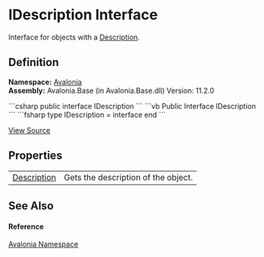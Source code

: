 # IDescription Interface


Interface for objects with a <a href="P_Avalonia_IDescription_Description">Description</a>.



## Definition
**Namespace:** <a href="N_Avalonia">Avalonia</a>  
**Assembly:** Avalonia.Base (in Avalonia.Base.dll) Version: 11.2.0

<Tabs groupId="api-code-preview">
<TabItem value="csharp" label="C#">
```csharp
public interface IDescription
```
</TabItem>
<TabItem value="vb" label="VB">
```vb
Public Interface IDescription
```
</TabItem>
<TabItem value="fsharp" label="F#">
```fsharp
type IDescription = interface end
```
</TabItem>
</Tabs>



<a href="https://github.com/AvaloniaUI/Avalonia/tree/master/src/Avalonia.Base/IDescription.cs" title="View the source code">View Source</a>



## Properties
<table>
<tr>
<td><a href="P_Avalonia_IDescription_Description">Description</a></td>
<td>Gets the description of the object.</td>
</tr>
</table>

## See Also


#### Reference
<a href="N_Avalonia">Avalonia Namespace</a>  

